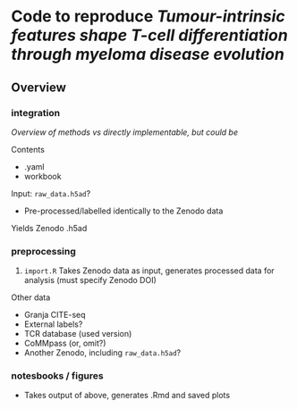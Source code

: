 # Code to reproduce _Tumour-intrinsic features shape T-cell differentiation through myeloma disease evolution_

## Overview

### integration

_Overview of methods vs directly implementable, but could be_

Contents
- .yaml
- workbook

Input: `raw_data.h5ad`? 
- Pre-processed/labelled identically to the Zenodo data

Yields Zenodo .h5ad

### preprocessing

1. `import.R` Takes Zenodo data as input, generates processed data for analysis (must specify Zenodo DOI)

Other data
- Granja CITE-seq
- External labels?
- TCR database (used version)
- CoMMpass (or, omit?)
- Another Zenodo, including `raw_data.h5ad`?


### notesbooks / figures

- Takes output of above, generates .Rmd and saved plots



